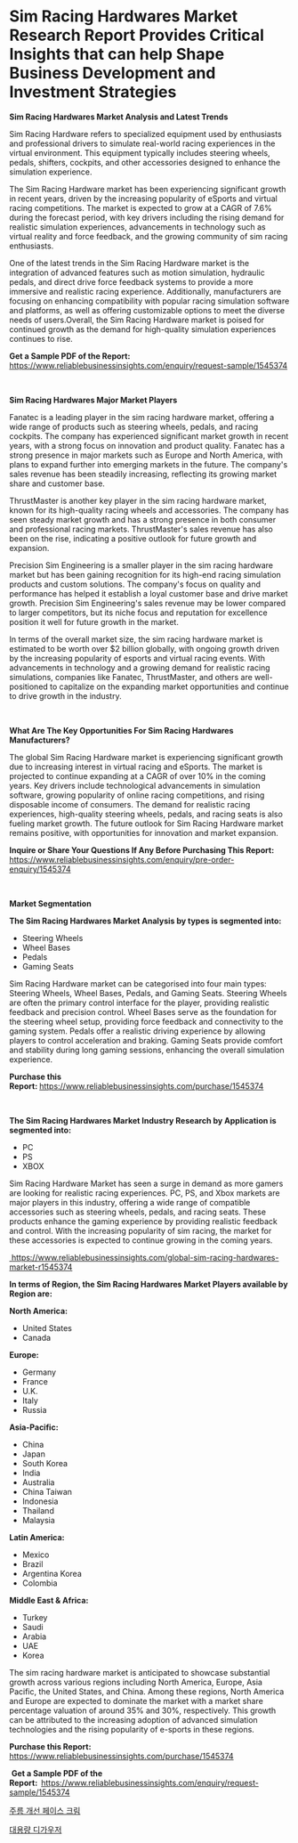 <p><h1>Sim Racing Hardwares Market Research Report Provides Critical Insights that can help Shape Business Development and Investment Strategies</h1></p><p><strong>Sim Racing Hardwares Market Analysis and Latest Trends</strong></p>
<p><p>Sim Racing Hardware refers to specialized equipment used by enthusiasts and professional drivers to simulate real-world racing experiences in the virtual environment. This equipment typically includes steering wheels, pedals, shifters, cockpits, and other accessories designed to enhance the simulation experience.</p><p>The Sim Racing Hardware market has been experiencing significant growth in recent years, driven by the increasing popularity of eSports and virtual racing competitions. The market is expected to grow at a CAGR of 7.6% during the forecast period, with key drivers including the rising demand for realistic simulation experiences, advancements in technology such as virtual reality and force feedback, and the growing community of sim racing enthusiasts.</p><p>One of the latest trends in the Sim Racing Hardware market is the integration of advanced features such as motion simulation, hydraulic pedals, and direct drive force feedback systems to provide a more immersive and realistic racing experience. Additionally, manufacturers are focusing on enhancing compatibility with popular racing simulation software and platforms, as well as offering customizable options to meet the diverse needs of users.Overall, the Sim Racing Hardware market is poised for continued growth as the demand for high-quality simulation experiences continues to rise.</p></p>
<p><strong>Get a Sample PDF of the Report:&nbsp;</strong> <a href="https://www.reliablebusinessinsights.com/enquiry/request-sample/1545374">https://www.reliablebusinessinsights.com/enquiry/request-sample/1545374</a></p>
<p>&nbsp;</p>
<p><strong>Sim Racing Hardwares Major Market Players</strong></p>
<p><p>Fanatec is a leading player in the sim racing hardware market, offering a wide range of products such as steering wheels, pedals, and racing cockpits. The company has experienced significant market growth in recent years, with a strong focus on innovation and product quality. Fanatec has a strong presence in major markets such as Europe and North America, with plans to expand further into emerging markets in the future. The company's sales revenue has been steadily increasing, reflecting its growing market share and customer base.</p><p>ThrustMaster is another key player in the sim racing hardware market, known for its high-quality racing wheels and accessories. The company has seen steady market growth and has a strong presence in both consumer and professional racing markets. ThrustMaster's sales revenue has also been on the rise, indicating a positive outlook for future growth and expansion.</p><p>Precision Sim Engineering is a smaller player in the sim racing hardware market but has been gaining recognition for its high-end racing simulation products and custom solutions. The company's focus on quality and performance has helped it establish a loyal customer base and drive market growth. Precision Sim Engineering's sales revenue may be lower compared to larger competitors, but its niche focus and reputation for excellence position it well for future growth in the market. </p><p>In terms of the overall market size, the sim racing hardware market is estimated to be worth over $2 billion globally, with ongoing growth driven by the increasing popularity of esports and virtual racing events. With advancements in technology and a growing demand for realistic racing simulations, companies like Fanatec, ThrustMaster, and others are well-positioned to capitalize on the expanding market opportunities and continue to drive growth in the industry.</p></p>
<p>&nbsp;</p>
<p><strong>What Are The Key Opportunities For Sim Racing Hardwares Manufacturers?</strong></p>
<p><p>The global Sim Racing Hardware market is experiencing significant growth due to increasing interest in virtual racing and eSports. The market is projected to continue expanding at a CAGR of over 10% in the coming years. Key drivers include technological advancements in simulation software, growing popularity of online racing competitions, and rising disposable income of consumers. The demand for realistic racing experiences, high-quality steering wheels, pedals, and racing seats is also fueling market growth. The future outlook for Sim Racing Hardware market remains positive, with opportunities for innovation and market expansion.</p></p>
<p><strong>Inquire or Share Your Questions If Any Before Purchasing This Report:</strong> <a href="https://www.reliablebusinessinsights.com/enquiry/pre-order-enquiry/1545374">https://www.reliablebusinessinsights.com/enquiry/pre-order-enquiry/1545374</a></p>
<p>&nbsp;</p>
<p><strong>Market Segmentation</strong></p>
<p><strong>The Sim Racing Hardwares Market Analysis by types is segmented into:</strong></p>
<p><ul><li>Steering Wheels</li><li>Wheel Bases</li><li>Pedals</li><li>Gaming Seats</li></ul></p>
<p><p>Sim Racing Hardware market can be categorised into four main types: Steering Wheels, Wheel Bases, Pedals, and Gaming Seats. Steering Wheels are often the primary control interface for the player, providing realistic feedback and precision control. Wheel Bases serve as the foundation for the steering wheel setup, providing force feedback and connectivity to the gaming system. Pedals offer a realistic driving experience by allowing players to control acceleration and braking. Gaming Seats provide comfort and stability during long gaming sessions, enhancing the overall simulation experience.</p></p>
<p><strong>Purchase this Report:&nbsp;</strong><a href="https://www.reliablebusinessinsights.com/purchase/1545374">https://www.reliablebusinessinsights.com/purchase/1545374</a></p>
<p>&nbsp;</p>
<p><strong>The Sim Racing Hardwares Market Industry Research by Application is segmented into:</strong></p>
<p><ul><li>PC</li><li>PS</li><li>XBOX</li></ul></p>
<p><p>Sim Racing Hardware Market has seen a surge in demand as more gamers are looking for realistic racing experiences. PC, PS, and Xbox markets are major players in this industry, offering a wide range of compatible accessories such as steering wheels, pedals, and racing seats. These products enhance the gaming experience by providing realistic feedback and control. With the increasing popularity of sim racing, the market for these accessories is expected to continue growing in the coming years.</p></p>
<p><a href="https://www.reliablebusinessinsights.com/global-sim-racing-hardwares-market-r1545374">&nbsp;https://www.reliablebusinessinsights.com/global-sim-racing-hardwares-market-r1545374</a></p>
<p><strong>In terms of Region, the Sim Racing Hardwares Market Players available by Region are:</strong></p>
<p>
    <p> <strong> North America: </strong>
        <ul>
            <li>United States</li>
            <li>Canada</li>
        </ul>
        </p> 
    <p> <strong> Europe: </strong>
        <ul>
            <li>Germany</li>
            <li>France</li>
            <li>U.K.</li>
            <li>Italy</li>
            <li>Russia</li>
        </ul>
        </p> 
    <p> <strong> Asia-Pacific: </strong>
        <ul>
            <li>China</li>
            <li>Japan</li>
            <li>South Korea</li>
            <li>India</li>
            <li>Australia</li>
            <li>China Taiwan</li>
            <li>Indonesia</li>
            <li>Thailand</li>
            <li>Malaysia</li>
        </ul>
        </p> 
    <p> <strong> Latin America: </strong>
        <ul>
            <li>Mexico</li>
            <li>Brazil</li>
            <li>Argentina Korea</li>
            <li>Colombia</li>
        </ul>
        </p> 
    <p> <strong> Middle East & Africa: </strong>
        <ul>
            <li>Turkey</li>
            <li>Saudi</li>
            <li>Arabia</li>
            <li>UAE</li>
            <li>Korea</li>
        </ul>
    </p>
    </p>
<p><p>The sim racing hardware market is anticipated to showcase substantial growth across various regions including North America, Europe, Asia Pacific, the United States, and China. Among these regions, North America and Europe are expected to dominate the market with a market share percentage valuation of around 35% and 30%, respectively. This growth can be attributed to the increasing adoption of advanced simulation technologies and the rising popularity of e-sports in these regions.</p></p>
<p><strong>Purchase this Report: </strong><a href="https://www.reliablebusinessinsights.com/purchase/1545374">https://www.reliablebusinessinsights.com/purchase/1545374</a></p>
<p>&nbsp;<strong>Get a Sample PDF of the Report:&nbsp;&nbsp;</strong><a href="https://www.reliablebusinessinsights.com/enquiry/request-sample/1545374">https://www.reliablebusinessinsights.com/enquiry/request-sample/1545374</a></p>
<p><strong></strong></p>
<p><p><a href="https://github.com/mpodehpw07370073/Market-Research-Report-List-2/blob/main/1905533153030.md">주름 개선 페이스 크림</a></p><p><a href="https://medium.com/@danykakilback/%EA%B8%80%EB%A1%9C%EB%B2%8C-%EA%B3%A0%EC%9A%A9%EB%9F%89-%EB%94%94%EA%B0%80%EC%9A%B0%EC%A0%80-%EC%8B%9C%EC%9E%A5%EC%9D%98-%ED%8F%AC%EA%B4%84%EC%A0%81%EC%9D%B8-%EB%B6%84%EC%84%9D-%EC%84%B1%EC%9E%A5-%ED%8A%B8%EB%A0%8C%EB%93%9C-%EB%B0%8F-%EC%8B%9C%EC%9E%A5-%EC%98%88%EC%B8%A1-2024-2031-014017d0c635">대용량 디가우저</a></p></p>